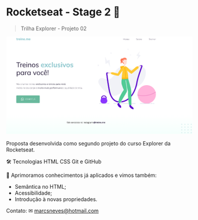 # Rocketseat - Stage 2 🚀

> Trilha Explorer - Projeto 02

![preview](./preview/preview.png)

Proposta desenvolvida como segundo projeto do curso Explorer da Rocketseat.

🛠 Tecnologias
HTML
CSS
Git e GitHub

🤯 Aprimoramos conhecimentos já aplicados e vimos também:

- Semântica no HTML;
- Acessibilidade;
- Introdução à novas propriedades. 

Contato:
✉ marcsneves@hotmail.com
